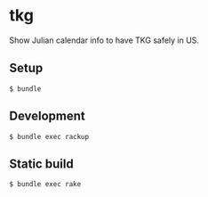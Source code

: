 # tkg

Show Julian calendar info to have TKG safely in US.

## Setup

```
$ bundle
```

## Development


```
$ bundle exec rackup
```

## Static build

```
$ bundle exec rake
```
